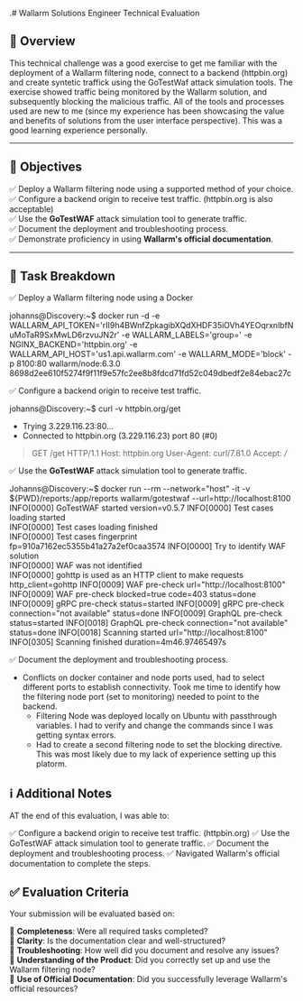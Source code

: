 .# Wallarm Solutions Engineer Technical Evaluation

## 📌 Overview

This technical challenge was a good exercise to get me familiar with the deployment of a Wallarm filtering node, connect to a backend (httpbin.org) and create syntetic traffick using the GoTestWaf attack simulation tools. The exercise showed traffic being monitored by the Wallarm solution, and subsequently blocking the malicious traffic. All of the tools and processes used are new to me (since my experience has been showcasing the value and benefits of solutions from the user interface perspective). This was a good learning experience personally. 

---

## 🎯 Objectives



✅ Deploy a Wallarm filtering node using a supported method of your choice.  
✅ Configure a backend origin to receive test traffic. (httpbin.org is also acceptable)  
✅ Use the **GoTestWAF** attack simulation tool to generate traffic.  
✅ Document the deployment and troubleshooting process.  
✅ Demonstrate proficiency in using **Wallarm's official documentation**.  

---

## 🚀 Task Breakdown

✅ Deploy a Wallarm filtering node using a Docker


johanns@Discovery:~$ docker run -d -e WALLARM_API_TOKEN='rII9h4BWnfZpkagibXQdXHDF35iOVh4YEOqrxnlbfNuMoTaR9SxMwLD6rzvuJN2r' -e WALLARM_LABELS='group=<GROUP>' -e NGINX_BACKEND='httpbin.org' -e WALLARM_API_HOST='us1.api.wallarm.com' -e WALLARM_MODE='block' -p 8100:80 wallarm/node:6.3.0
8698d2ee610f5274f9f11f9e57fc2ee8b8fdcd71fd52c049dbedf2e84ebac27c



✅ Configure a backend origin to receive test traffic. 


johanns@Discovery:~$ curl -v httpbin.org/get
*   Trying 3.229.116.23:80...
* Connected to httpbin.org (3.229.116.23) port 80 (#0)
> GET /get HTTP/1.1
> Host: httpbin.org
> User-Agent: curl/7.81.0
> Accept: */*



✅ Use the **GoTestWAF** attack simulation tool to generate traffic. 


Johanns@Discovery:~$ docker run --rm --network="host" -it -v ${PWD}/reports:/app/reports wallarm/gotestwaf   --url=http://localhost:8100
INFO[0000] GoTestWAF started                             version=v0.5.7
INFO[0000] Test cases loading started                   
INFO[0000] Test cases loading finished                  
INFO[0000] Test cases fingerprint                        fp=910a7162ec5355b41a27a2ef0caa3574
INFO[0000] Try to identify WAF solution                 
INFO[0000] WAF was not identified                       
INFO[0000] gohttp is used as an HTTP client to make requests  http_client=gohttp
INFO[0009] WAF pre-check                                 url="http://localhost:8100"
INFO[0009] WAF pre-check                                 blocked=true code=403 status=done
INFO[0009] gRPC pre-check                                status=started
INFO[0009] gRPC pre-check                                connection="not available" status=done
INFO[0009] GraphQL pre-check                             status=started
INFO[0018] GraphQL pre-check                             connection="not available" status=done
INFO[0018] Scanning started                              url="http://localhost:8100"
INFO[0305] Scanning finished                             duration=4m46.97465497s  

✅ Document the deployment and troubleshooting process.  



* Conflicts on docker container and node ports used, had to select different ports to establish connectivity. Took me time to identify how the filtering node port (set to monitoring) needed to point to the backend.
    * Filtering Node was deployed locally on Ubuntu with passthrough variables. I had to verify and change the commands since I was getting syntax errors.
    * Had to create a second filtering node to set the blocking directive. This was most likely due to my lack of experience setting up this platorm.

## ℹ️ Additional Notes

AT the end of this evaluation, I was able to:


✅ Configure a backend origin to receive test traffic. (httpbin.org) 
✅ Use the GoTestWAF attack simulation tool to generate traffic.
✅ Document the deployment and troubleshooting process.
✅ Navigated Wallarm's official documentation to complete the steps.

    
## ✅ Evaluation Criteria

Your submission will be evaluated based on:

📌 **Completeness**: Were all required tasks completed?  
📌 **Clarity**: Is the documentation clear and well-structured?  
📌 **Troubleshooting**: How well did you document and resolve any issues?  
📌 **Understanding of the Product**: Did you correctly set up and use the Wallarm filtering node?  
📌 **Use of Official Documentation**: Did you successfully leverage Wallarm's official resources?  


